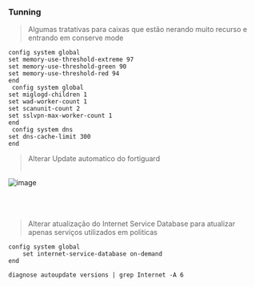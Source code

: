 

### Tunning
> Algumas tratativas para caixas que estão nerando muito recurso e entrando em conserve mode
```
config system global
set memory-use-threshold-extreme 97
set memory-use-threshold-green 90
set memory-use-threshold-red 94
end
 config system global
set miglogd-children 1
set wad-worker-count 1
set scanunit-count 2
set sslvpn-max-worker-count 1
end
 config system dns
set dns-cache-limit 300
end
 ```

> Alterar Update automatico do fortiguard </br></br>

![image](https://github.com/user-attachments/assets/af521807-b3d9-47d6-bccb-db0492d67a14) </br></br></br></br>

>  Alterar atualização do Internet Service Database para atualizar apenas serviços utilizados em politicas

```
config system global
    set internet-service-database on-demand
end
```
```
diagnose autoupdate versions | grep Internet -A 6
```



